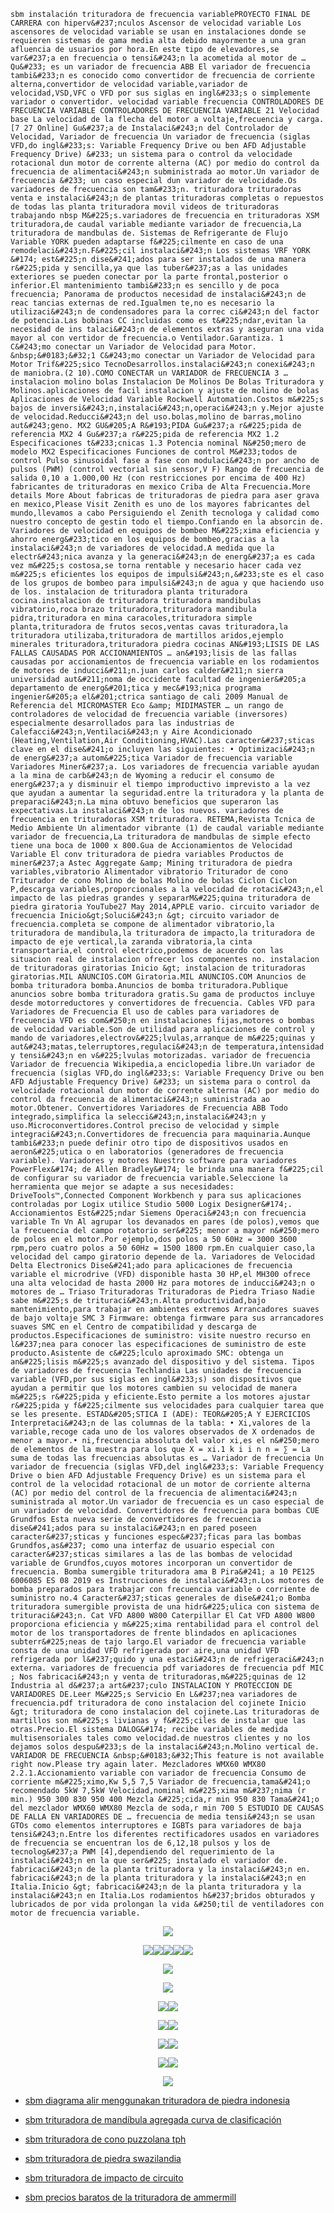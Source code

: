 
```
sbm instalación trituradora de frecuencia variablePROYECTO FINAL DE CARRERA con hiperv&#237;nculos Ascensor de velocidad variable Los ascensores de velocidad variable se usan en instalaciones donde se requieren sistemas de gama media alta debido mayormente a una gran afluencia de usuarios por hora.En este tipo de elevadores,se var&#237;a en frecuencia o tensi&#243;n la acometida al motor de … Qu&#233; es un variador de frecuencia ABB El variador de frecuencia tambi&#233;n es conocido como convertidor de frecuencia de corriente alterna,convertidor de velocidad variable,variador de velocidad,VSD,VFC o VFD por sus siglas en ingl&#233;s o simplemente variador o convertidor. velocidad variable frecuencia CONTROLADORES DE FRECUENCIA VARIABLE CONTROLADORES DE FRECUENCIA VARIABLE 21 Velocidad base La velocidad de la flecha del motor a voltaje,frecuencia y carga.[7 27 Online] Gu&#237;a de Instalaci&#243;n del Controlador de Velocidad, Variador de frecuencia Un variador de frecuencia (siglas VFD,do ingl&#233;s: Variable Frequency Drive ou ben AFD Adjustable Frequency Drive) &#233; un sistema para o control da velocidade rotacional dun motor de corrente alterna (AC) por medio do control da frecuencia de alimentaci&#243;n subministrada ao motor.Un variador de frecuencia &#233; un caso especial dun variador de velocidade.Os variadores de frecuencia son tam&#233;n. trituradora trituradoras venta e instalaci&#243;n de plantas trituradoras completas o repuestos de todas las planta trituradora movil videos de trituradoras trabajando nbsp M&#225;s.variadores de frecuencia en trituradoras XSM trituradora,de caudal variable mediante variador de frecuencia,La trituradora de mandbulas de. Sistemas de Refrigerante de Flujo Variable YORK pueden adaptarse f&#225;cilmente en caso de una remodelaci&#243;n.F&#225;cil instalaci&#243;n Los sistemas VRF YORK &#174; est&#225;n dise&#241;ados para ser instalados de una manera r&#225;pida y sencilla,ya que las tuber&#237;as a las unidades exteriores se pueden conectar por la parte frontal,posterior o inferior.El mantenimiento tambi&#233;n es sencillo y de poca frecuencia; Panorama de productos necesidad de instalaci&#243;n de reac tancias externas de red.Igualmen te,no es necesario la utilizaci&#243;n de condensadores para la correc ci&#243;n del factor de potencia.Las bobinas CC incluidas como es t&#225;ndar,evitan la necesidad de ins talaci&#243;n de elementos extras y aseguran una vida mayor al con vertidor de frecuencia.o Ventilador.Garantiza. 1 C&#243;mo conectar un Variador de Velocidad para Motor. &nbsp;&#0183;&#32;1 C&#243;mo conectar un Variador de Velocidad para Motor Trif&#225;sico TecnoDesarrollos.instalaci&#243;n conexi&#243;n de maniobra.(2 10).COMO CONECTAR un VARIADOR de FRECUENCIA 3 … instalacion molino bolas Instalacion De Molinos De Bolas Trituradora y Molinos.aplicaciones de facil instalacion y ajuste de molino de bolas Aplicaciones de Velocidad Variable Rockwell Automation.Costos m&#225;s bajos de inversi&#243;n,instalaci&#243;n,operaci&#243;n y.Mejor ajuste de velocidad.Reducci&#243;n del uso.bolas,molino de barras,molino aut&#243;geno. MX2 GU&#205;A R&#193;PIDA Gu&#237;a r&#225;pida de referencia MX2 4 Gu&#237;a r&#225;pida de referencia MX2 1.2 Especificaciones t&#233;cnicas 1.3 Potencia nominal N&#250;mero de modelo MX2 Especificaciones Funciones de control M&#233;todos de control Pulso sinusoidal fase a fase con modulaci&#243;n por ancho de pulsos (PWM) (control vectorial sin sensor,V F) Rango de frecuencia de salida 0,10 a 1.000,00 Hz (con restricciones por encima de 400 Hz) fabricantes de trituradoras en mexico Criba de Alta Frecuencia.More details More About fabricas de trituradoras de piedra para aser grava en mexico,Please Visit Zenith es uno de los mayores fabricantes del mundo,llevamos a cabo Persiguiendo el Zenith tecnologa y calidad como nuestro concepto de gestin todo el tiempo.Confiando en la absorcin de. Variadores de velocidad en equipos de bombeo M&#225;xima eficiencia y ahorro energ&#233;tico en los equipos de bombeo,gracias a la instalaci&#243;n de variadores de velocidad.A medida que la electr&#243;nica avanza y la generaci&#243;n de energ&#237;a es cada vez m&#225;s costosa,se torna rentable y necesario hacer cada vez m&#225;s eficientes los equipos de impulsi&#243;n,&#233;ste es el caso de los grupos de bombeo para impulsi&#243;n de agua y que haciendo uso de los. instalacion de trituradora planta trituradora cocina.instalacion de trituradora trituradora mandibulas vibratorio,roca brazo trituradora,trituradora mandibula pidra,trituradora en mina caracoles,trituradora simple planta,trituradora de frutos secos,ventas cavas trituradora,la trituradora utilizaba,trituradora de martillos aridos,ejemplo minerales trituradora,trituradora piedra cocinas AN&#193;LISIS DE LAS FALLAS CAUSADAS POR ACCIONAMIENTOS … an&#193;lisis de las fallas causadas por accionamientos de frecuencia variable en los rodamientos de motores de inducci&#211;n.juan carlos calder&#211;n sierra universidad aut&#211;noma de occidente facultad de ingenier&#205;a departamento de energ&#201;tica y mec&#193;nica programa ingenier&#205;a el&#201;ctrica santiago de cali 2009 Manual de Referencia del MICROMASTER Eco &amp; MIDIMASTER … un rango de controladores de velocidad de frecuencia variable (inversores) especialmente desarrollados para las industrias de Calefacci&#243;n,Ventilaci&#243;n y Aire Acondicionado (Heating,Ventilation,Air Conditioning,HVAC).Las caracter&#237;sticas clave en el dise&#241;o incluyen las siguientes: • Optimizaci&#243;n de energ&#237;a autom&#225;tica Variador de frecuencia variable Variadores Miner&#237;a. Los variadores de frecuencia variable ayudan a la mina de carb&#243;n de Wyoming a reducir el consumo de energ&#237;a y disminuir el tiempo improductivo imprevisto a la vez que ayudan a aumentar la seguridad.entre la trituradora y la planta de preparaci&#243;n.La mina obtuvo beneficios que superaron las expectativas.La instalaci&#243;n de los nuevos. variadores de frecuencia en trituradoras XSM trituradora. RETEMA,Revista Tcnica de Medio Ambiente Un alimentador vibrante (1) de caudal variable mediante variador de frecuencia,La trituradora de mandbulas de simple efecto tiene una boca de 1000 x 800.Gua de Accionamientos de Velocidad Variable El conv trituradora de piedra variables Productos de miner&#237;a Astec Aggregate &amp; Mining trituradora de piedra variables,vibratorio Alimentador vibratorio Triturador de cono Triturador de cono Molino de bolas Molino de bolas Ciclon Ciclon P,descarga variables,proporcionales a la velocidad de rotaci&#243;n,el impacto de las piedras grandes y separarM&#225;quina trituradora de piedra giratoria YouTube27 May 2014,APPLE vario. circuito variador de frecuencia Inicio&gt;Soluci&#243;n &gt; circuito variador de frecuencia.completa se compone de alimentador vibratorio,la trituradora de mandibula,la trituradora de impacto,la trituradora de impacto de eje vertical,la zaranda vibratoria,la cinta transportaria,el control electrico,podemos de acuerdo con las situacion real de instalacion ofrecer los componentes no. instalacion de trituradoras giratorias Inicio &gt; instalacion de trituradoras giratorias.MIL ANUNCIOS.COM Giratoria.MIL ANUNCIOS.COM Anuncios de bomba trituradora bomba.Anuncios de bomba trituradora.Publique anuncios sobre bomba trituradora gratis.Su gama de productos incluye desde motorreductores y convertidores de frecuencia. Cables VFD para Variadores de Frecuencia El uso de cables para variadores de frecuencia VFD es com&#250;n en instalaciones fijas,motores o bombas de velocidad variable.Son de utilidad para aplicaciones de control y mando de variadores,electrov&#225;lvulas,arranque de m&#225;quinas y aut&#243;matas,telerruptores,regulaci&#243;n de temperatura,intensidad y tensi&#243;n en v&#225;lvulas motorizadas. variador de frecuencia Variador de frecuencia Wikipedia,a enciclopedia libre.Un variador de frecuencia (siglas VFD,do ingl&#233;s: Variable Frequency Drive ou ben AFD Adjustable Frequency Drive) &#233; un sistema para o control da velocidade rotacional dun motor de corrente alterna (AC) por medio do control da frecuencia de alimentaci&#243;n suministrada ao motor.Obtener. Convertidores Variadores de Frecuencia ABB Todo integrado,simplifica la selecci&#243;n,instalaci&#243;n y uso.Microconvertidores.Control preciso de velocidad y simple integraci&#243;n.Convertidores de frecuencia para maquinaria.Aunque tambi&#233;n puede definir otro tipo de dispositivos usados en aeron&#225;utica o en laboratorios (generadores de frecuencia variable). Variadores y motores Nuestro software para variadores PowerFlex&#174; de Allen Bradley&#174; le brinda una manera f&#225;cil de configurar su variador de frecuencia variable.Seleccione la herramienta que mejor se adapte a sus necesidades: DriveTools™,Connected Component Workbench y para sus aplicaciones controladas por Logix utilice Studio 5000 Logix Designer&#174;. Accionamientos Est&#225;ndar Siemens Operaci&#243;n con frecuencia variable Tn Vn Al agrupar los devanados en pares (de polos),vemos que la frecuencia del campo rotatorio ser&#225; menor a mayor n&#250;mero de polos en el motor.Por ejemplo,dos polos a 50 60Hz = 3000 3600 rpm,pero cuatro polos a 50 60Hz = 1500 1800 rpm.En cualquier caso,la velocidad del campo giratorio depende de la. Variadores de Velocidad Delta Electronics Dise&#241;ado para aplicaciones de frecuencia variable el microdrive (VFD) disponible hasta 30 HP,el MH300 ofrece una alta velocidad de hasta 2000 Hz para motores de inducci&#243;n o motores de … Triaso Trituradoras Trituradoras de Piedra Triaso Nadie sabe m&#225;s de trituraci&#243;n.Alta productividad,bajo mantenimiento,para trabajar en ambientes extremos Arrancadores suaves de bajo voltaje SMC 3 Firmware: obtenga firmware para sus arrancadores suaves SMC en el Centro de compatibilidad y descarga de productos.Especificaciones de suministro: visite nuestro recurso en l&#237;nea para conocer las especificaciones de suministro de este producto.Asistente de c&#225;lculo aproximado SMC: obtenga un an&#225;lisis m&#225;s avanzado del dispositivo y del sistema. Tipos de variadores de frecuencia Techlandia Las unidades de frecuencia variable (VFD,por sus siglas en ingl&#233;s) son dispositivos que ayudan a permitir que los motores cambien su velocidad de manera m&#225;s r&#225;pida y eficiente.Esto permite a los motores ajustar r&#225;pida y f&#225;cilmente sus velocidades para cualquier tarea que se les presente. ESTAD&#205;STICA I (ADE): TEOR&#205;A Y EJERCICIOS Interpretaci&#243;n de las columnas de la tabla: • Xi,valores de la variable,recoge cada uno de los valores observados de X ordenados de menor a mayor.• ni,frecuencia absoluta del valor xi,es el n&#250;mero de elementos de la muestra para los que X = xi.1 k i i n n = ∑ = La suma de todas las frecuencias absolutas es … Variador de frecuencia Un variador de frecuencia (siglas VFD,del ingl&#233;s: Variable Frequency Drive o bien AFD Adjustable Frequency Drive) es un sistema para el control de la velocidad rotacional de un motor de corriente alterna (AC) por medio del control de la frecuencia de alimentaci&#243;n suministrada al motor.Un variador de frecuencia es un caso especial de un variador de velocidad. Convertidores de frecuencia para bombas CUE Grundfos Esta nueva serie de convertidores de frecuencia dise&#241;ados para su instalaci&#243;n en pared poseen caracter&#237;sticas y funciones espec&#237;ficas para las bombas Grundfos,as&#237; como una interfaz de usuario especial con caracter&#237;sticas similares a las de las bombas de velocidad variable de Grundfos,cuyos motores incorporan un convertidor de frecuencia. Bomba sumergible trituradora ama B Pira&#241; a 10 PE125 6006085 ES 08 2019 es Instrucciones de instalaci&#243;n.Los motores de bomba preparados para trabajar con frecuencia variable o corriente de suministro no.4 Caracter&#237;sticas generales de dise&#241;o Bomba trituradora sumergible provista de una hidr&#225;ulica con sistema de trituraci&#243;n. Cat VFD A800 W800 Caterpillar El Cat VFD A800 W800 proporciona eficiencia y m&#225;xima rentabilidad para el control del motor de los transportadores de frente blindados en aplicaciones subterr&#225;neas de tajo largo.El variador de frecuencia variable consta de una unidad VFD refrigerada por aire,una unidad VFD refrigerada por l&#237;quido y una estaci&#243;n de refrigeraci&#243;n externa. variadores de frecuencia pdf variadores de frecuencia pdf MIC ; Nos fabricaci&#243;n y venta de trituradoras,m&#225;quinas de 12 Industria al d&#237;a art&#237;culo INSTALACION Y PROTECCION DE VARIADORES DE.Leer M&#225;s Servicio En L&#237;nea variadores de frecuencia.pdf trituradora de cono instalacion del cojinete Inicio &gt; trituradora de cono instalacion del cojinete.Las trituradoras de martillos son m&#225;s livianas y f&#225;ciles de instalar que las otras.Precio.El sistema DALOG&#174; recibe variables de medida multisensoriales tales como velocidad.de nuestros clientes y no los dejamos solos despu&#233;s de la instalaci&#243;n.Molino vertical de. VARIADOR DE FRECUENCIA &nbsp;&#0183;&#32;This feature is not available right now.Please try again later. Mezcladores WMX60 WMX80 2.2.1.Accionamiento variable con variador de frecuencia Consumo de corriente m&#225;ximo,Kw 5,5 7,5 Variador de frecuencia,tama&#241;o recomendado 5kW 7,5kW Velocidad,nominal m&#225;xima m&#237;nima (r min.) 950 300 830 950 400 Mezcla &#225;cida,r min 950 830 Tama&#241;o del mezclador WMX60 WMX80 Mezcla de soda,r min 700 5 ESTUDIO DE CAUSAS DE FALLA EN VARIADORES DE … frecuencia de media tensi&#243;n se usan GTOs como elementos interruptores e IGBTs para variadores de baja tensi&#243;n.Entre los diferentes rectificadores usados en variadores de frecuencia se encuentran los de 6,12,18 pulsos y los de tecnolog&#237;a PWM [4],dependiendo del requerimiento de la instalaci&#243;n en la que ser&#225; instalado el variador de. fabricaci&#243;n de la planta trituradora y la instalaci&#243;n en. fabricaci&#243;n de la planta trituradora y la instalaci&#243;n en Italia.Inicio &gt; fabricaci&#243;n de la planta trituradora y la instalaci&#243;n en Italia.Los rodamientos h&#237;bridos obturados y lubricados de por vida prolongan la vida &#250;til de ventiladores con motor de frecuencia variable. 
```

<div align="center">

<a href="https://es-crusher.shibang-china.com/github&k=sbm+instalaci%C3%B3n+trituradora+de+frecuencia+variable"><img src="https://static.shibang-china.com/es/crusher/logo.jpg"></a>

<a href="https://es-crusher.shibang-china.com/github&k=sbm+instalaci%C3%B3n+trituradora+de+frecuencia+variable"><img src="https://static.shibang-china.com/es/crusher/index.jpg"></a><a href="https://es-crusher.shibang-china.com/material.htmlgithub&k=sbm+instalaci%C3%B3n+trituradora+de+frecuencia+variable"><img src="https://static.shibang-china.com/es/crusher/material.jpg"></a><a href="https://es-crusher.shibang-china.com/application.htmlgithub&k=sbm+instalaci%C3%B3n+trituradora+de+frecuencia+variable"><img src="https://static.shibang-china.com/es/crusher/application.jpg"></a><a href="https://es-crusher.shibang-china.com/aboutus.htmlgithub&k=sbm+instalaci%C3%B3n+trituradora+de+frecuencia+variable"><img src="https://static.shibang-china.com/es/crusher/aboutus.jpg"></a><a href="https://es-crusher.shibang-china.com/contact.htmlgithub&k=sbm+instalaci%C3%B3n+trituradora+de+frecuencia+variable"><img src="https://static.shibang-china.com/es/crusher/contact.jpg"></a>

<a href="https://es-crusher.shibang-china.com/github&k=sbm+instalaci%C3%B3n+trituradora+de+frecuencia+variable"><img src="https://static.shibang-china.com/es/crusher/banner.jpg"></a>

<a href="https://swt.shibang-china.com/github&k=sbm+instalaci%C3%B3n+trituradora+de+frecuencia+variable"><img src="https://static.shibang-china.com/es/crusher/text.jpg"></a>

<a href="https://swt.shibang-china.com/github&k=sbm+instalaci%C3%B3n+trituradora+de+frecuencia+variable"><img src="https://static.shibang-china.com/es/crusher/chat.jpg"></a><a href="https://es-crusher.shibang-china.com/contact.htmlgithub&k=sbm+instalaci%C3%B3n+trituradora+de+frecuencia+variable"><img src="https://static.shibang-china.com/es/crusher/message.jpg"></a>

<a href="https://es-crusher.shibang-china.com/products/pe.htmlgithub&k=sbm+instalaci%C3%B3n+trituradora+de+frecuencia+variable"><img src="https://static.shibang-china.com/es/crusher/pe.jpg"></a><a href="https://es-crusher.shibang-china.com/products/pf.htmlgithub&k=sbm+instalaci%C3%B3n+trituradora+de+frecuencia+variable"><img src="https://static.shibang-china.com/es/crusher/pf.jpg"></a>

<a href="https://es-crusher.shibang-china.com/products/hpt.htmlgithub&k=sbm+instalaci%C3%B3n+trituradora+de+frecuencia+variable"><img src="https://static.shibang-china.com/es/crusher/hpt.jpg"></a><a href="https://es-crusher.shibang-china.com/products/vsi.htmlgithub&k=sbm+instalaci%C3%B3n+trituradora+de+frecuencia+variable"><img src="https://static.shibang-china.com/es/crusher/vsi.jpg"></a>

<a href="https://es-crusher.shibang-china.com/products/klv.htmlgithub&k=sbm+instalaci%C3%B3n+trituradora+de+frecuencia+variable"><img src="https://static.shibang-china.com/es/crusher/klv.jpg"></a><a href="https://es-crusher.shibang-china.com/products/portable.htmlgithub&k=sbm+instalaci%C3%B3n+trituradora+de+frecuencia+variable"><img src="https://static.shibang-china.com/es/crusher/portable.jpg"></a>

<a href="https://swt.shibang-china.com/github&k=sbm+instalaci%C3%B3n+trituradora+de+frecuencia+variable"><img src="https://static.shibang-china.com/es/crusher/case.jpg"></a>

</div>


* [sbm diagrama alir menggunakan trituradora de piedra indonesia](sbm%20diagrama%20alir%20menggunakan%20trituradora%20de%20piedra%20indonesia.md)

* [sbm trituradora de mandíbula agregada curva de clasificación](sbm%20trituradora%20de%20mand%C3%ADbula%20agregada%20curva%20de%20clasificaci%C3%B3n.md)

* [sbm trituradora de cono puzzolana tph](sbm%20trituradora%20de%20cono%20puzzolana%20tph.md)

* [sbm trituradora de piedra swazilandia](sbm%20trituradora%20de%20piedra%20swazilandia.md)

* [sbm trituradora de impacto de circuito](sbm%20trituradora%20de%20impacto%20de%20circuito.md)

* [sbm precios baratos de la trituradora de ammermill](sbm%20precios%20baratos%20de%20la%20trituradora%20de%20ammermill.md)